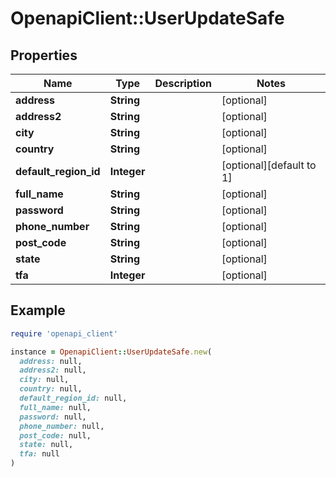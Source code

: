 # OpenapiClient::UserUpdateSafe

## Properties

| Name | Type | Description | Notes |
| ---- | ---- | ----------- | ----- |
| **address** | **String** |  | [optional] |
| **address2** | **String** |  | [optional] |
| **city** | **String** |  | [optional] |
| **country** | **String** |  | [optional] |
| **default_region_id** | **Integer** |  | [optional][default to 1] |
| **full_name** | **String** |  | [optional] |
| **password** | **String** |  | [optional] |
| **phone_number** | **String** |  | [optional] |
| **post_code** | **String** |  | [optional] |
| **state** | **String** |  | [optional] |
| **tfa** | **Integer** |  | [optional] |

## Example

```ruby
require 'openapi_client'

instance = OpenapiClient::UserUpdateSafe.new(
  address: null,
  address2: null,
  city: null,
  country: null,
  default_region_id: null,
  full_name: null,
  password: null,
  phone_number: null,
  post_code: null,
  state: null,
  tfa: null
)
```

